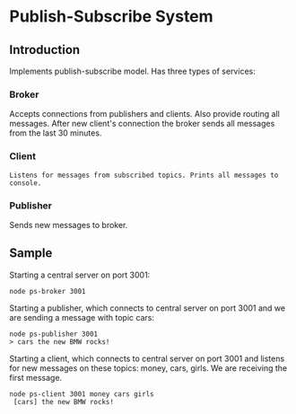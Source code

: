 # Publish-Subscribe System

## Introduction

Implements publish-subscribe model. Has three types of services:

### Broker

Accepts connections from publishers and clients. Also provide routing all messages. 
After new client's connection the broker sends all messages from the last 30 minutes.

### Client

	Listens for messages from subscribed topics. Prints all messages to console.

### Publisher

Sends new messages to broker.

## Sample

Starting a central server on port 3001:

```
node ps-broker 3001
```

Starting a publisher, which connects to central server on port 3001 and we are sending a message with topic cars:

```
node ps-publisher 3001
> cars the new BMW rocks!
```

Starting a client, which connects to central server on port 3001 and listens for new messages 
on these topics: money, cars, girls. We are receiving the first message.

```
node ps-client 3001 money cars girls
 [cars] the new BMW rocks!
```